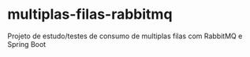 # multiplas-filas-rabbitmq
Projeto de estudo/testes de consumo de multiplas filas com RabbitMQ e Spring Boot
  